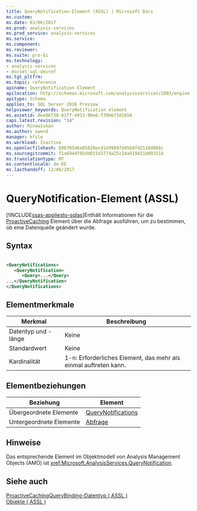 ```yaml
---
title: QueryNotification-Element (ASSL) | Microsoft Docs
ms.custom: 
ms.date: 03/06/2017
ms.prod: analysis-services
ms.prod_service: analysis-services
ms.service: 
ms.component: 
ms.reviewer: 
ms.suite: pro-bi
ms.technology:
- analysis-services
- docset-sql-devref
ms.tgt_pltfrm: 
ms.topic: reference
apiname: QueryNotification Element
apilocation: http://schemas.microsoft.com/analysisservices/2003/engine
apitype: Schema
applies_to: SQL Server 2016 Preview
helpviewer_keywords: QueryNotification element
ms.assetid: 0ee06730-81ff-4913-96e6-f39b6f181650
caps.latest.revision: "14"
author: Minewiskan
ms.author: owend
manager: kfile
ms.workload: Inactive
ms.openlocfilehash: b9670546e85820ecd1e99897d45b8fd2510d066c
ms.sourcegitcommit: f1a6944f95dd015d3774a25c14a919421b09151b
ms.translationtype: MT
ms.contentlocale: de-DE
ms.lasthandoff: 12/08/2017
---
```

# <a name="querynotification-element-assl"></a>QueryNotification-Element (ASSL)
[!INCLUDE[ssas-appliesto-sqlas](../../../includes/ssas-appliesto-sqlas.md)]Enthält Informationen für die [ProactiveCaching](../../../analysis-services/scripting/objects/proactivecaching-element-assl.md) Element über die Abfrage ausführen, um zu bestimmen, ob eine Datenquelle geändert wurde.  
  
## <a name="syntax"></a>Syntax  
  
```xml  
  
<QueryNotifications>  
   <QueryNotification>  
      <Query>...</Query>  
...</QueryNotification>  
</QueryNotifications>  
```  
  
## <a name="element-characteristics"></a>Elementmerkmale  
  
|Merkmal|Beschreibung|  
|--------------------|-----------------|  
|Datentyp und -länge|Keine|  
|Standardwert|Keine|  
|Kardinalität|1-n: Erforderliches Element, das mehr als einmal auftreten kann.|  
  
## <a name="element-relationships"></a>Elementbeziehungen  
  
|Beziehung|Element|  
|------------------|-------------|  
|Übergeordnete Elemente|[QueryNotifications](../../../analysis-services/scripting/collections/querynotifications-element-assl.md)|  
|Untergeordnete Elemente|[Abfrage](../../../analysis-services/scripting/properties/query-element-assl.md)|  
  
## <a name="remarks"></a>Hinweise  
 Das entsprechende Element im Objektmodell von Analysis Management Objects (AMO) ist <xref:Microsoft.AnalysisServices.QueryNotification>.  
  
## <a name="see-also"></a>Siehe auch  
 [ProactiveCachingQueryBinding-Datentyp &#40; ASSL &#41;](../../../analysis-services/scripting/data-type/proactivecachingquerybinding-data-type-assl.md)   
 [Objekte &#40; ASSL &#41;](../../../analysis-services/scripting/objects/objects-assl.md)  
  
  
